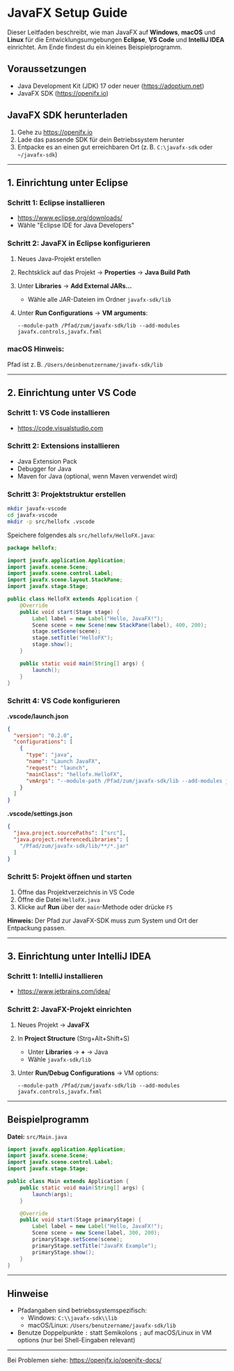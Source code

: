 # JavaFX Setup Guide

Dieser Leitfaden beschreibt, wie man JavaFX auf **Windows**, **macOS** und **Linux** für die Entwicklungsumgebungen **Eclipse**, **VS Code** und **IntelliJ IDEA** einrichtet. Am Ende findest du ein kleines Beispielprogramm.

## Voraussetzungen

- Java Development Kit (JDK) 17 oder neuer (https://adoptium.net)
- JavaFX SDK (https://openjfx.io)

## JavaFX SDK herunterladen

1. Gehe zu https://openjfx.io
2. Lade das passende SDK für dein Betriebssystem herunter
3. Entpacke es an einen gut erreichbaren Ort (z. B. `C:\javafx-sdk` oder `~/javafx-sdk`)

---

## 1. Einrichtung unter Eclipse

### Schritt 1: Eclipse installieren
- https://www.eclipse.org/downloads/
- Wähle "Eclipse IDE for Java Developers"

### Schritt 2: JavaFX in Eclipse konfigurieren

1. Neues Java-Projekt erstellen
2. Rechtsklick auf das Projekt → **Properties** → **Java Build Path**
3. Unter **Libraries** → **Add External JARs...**
   - Wähle alle JAR-Dateien im Ordner `javafx-sdk/lib`
4. Unter **Run Configurations** → **VM arguments**:

   ```
   --module-path /Pfad/zum/javafx-sdk/lib --add-modules javafx.controls,javafx.fxml
   ```

### macOS Hinweis:
Pfad ist z. B. `/Users/deinbenutzername/javafx-sdk/lib`

---

## 2. Einrichtung unter VS Code

### Schritt 1: VS Code installieren
- https://code.visualstudio.com

### Schritt 2: Extensions installieren
- Java Extension Pack
- Debugger for Java
- Maven for Java (optional, wenn Maven verwendet wird)

### Schritt 3: Projektstruktur erstellen

```bash
mkdir javafx-vscode
cd javafx-vscode
mkdir -p src/hellofx .vscode
```

Speichere folgendes als `src/hellofx/HelloFX.java`:

```java
package hellofx;

import javafx.application.Application;
import javafx.scene.Scene;
import javafx.scene.control.Label;
import javafx.scene.layout.StackPane;
import javafx.stage.Stage;

public class HelloFX extends Application {
    @Override
    public void start(Stage stage) {
        Label label = new Label("Hello, JavaFX!");
        Scene scene = new Scene(new StackPane(label), 400, 200);
        stage.setScene(scene);
        stage.setTitle("HelloFX");
        stage.show();
    }

    public static void main(String[] args) {
        launch();
    }
}
```

### Schritt 4: VS Code konfigurieren

**.vscode/launch.json**
```json
{
  "version": "0.2.0",
  "configurations": [
    {
      "type": "java",
      "name": "Launch JavaFX",
      "request": "launch",
      "mainClass": "hellofx.HelloFX",
      "vmArgs": "--module-path /Pfad/zum/javafx-sdk/lib --add-modules javafx.controls,javafx.fxml"
    }
  ]
}
```

**.vscode/settings.json**
```json
{
  "java.project.sourcePaths": ["src"],
  "java.project.referencedLibraries": [
    "/Pfad/zum/javafx-sdk/lib/**/*.jar"
  ]
}
```

### Schritt 5: Projekt öffnen und starten

1. Öffne das Projektverzeichnis in VS Code
2. Öffne die Datei `HelloFX.java`
3. Klicke auf **Run** über der `main`-Methode oder drücke `F5`

**Hinweis:** Der Pfad zur JavaFX-SDK muss zum System und Ort der Entpackung passen.

---

## 3. Einrichtung unter IntelliJ IDEA

### Schritt 1: IntelliJ installieren
- https://www.jetbrains.com/idea/

### Schritt 2: JavaFX-Projekt einrichten

1. Neues Projekt → **JavaFX**
2. In **Project Structure** (Strg+Alt+Shift+S)
   - Unter **Libraries** → **+** → Java
   - Wähle `javafx-sdk/lib`
3. Unter **Run/Debug Configurations** → VM options:

   ```
   --module-path /Pfad/zum/javafx-sdk/lib --add-modules javafx.controls,javafx.fxml
   ```

---

## Beispielprogramm

**Datei:** `src/Main.java`

```java
import javafx.application.Application;
import javafx.scene.Scene;
import javafx.scene.control.Label;
import javafx.stage.Stage;

public class Main extends Application {
    public static void main(String[] args) {
        launch(args);
    }

    @Override
    public void start(Stage primaryStage) {
        Label label = new Label("Hello, JavaFX!");
        Scene scene = new Scene(label, 300, 200);
        primaryStage.setScene(scene);
        primaryStage.setTitle("JavaFX Example");
        primaryStage.show();
    }
}
```

---

## Hinweise

- Pfadangaben sind betriebssystemspezifisch:
  - Windows: `C:\\javafx-sdk\\lib`
  - macOS/Linux: `/Users/benutzername/javafx-sdk/lib`
- Benutze Doppelpunkte `:` statt Semikolons `;` auf macOS/Linux in VM options (nur bei Shell-Eingaben relevant)

---

Bei Problemen siehe: https://openjfx.io/openjfx-docs/
